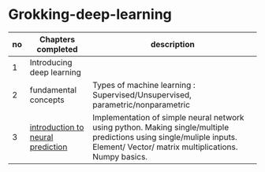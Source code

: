 # Grokking-deep-learning

**no**|**Chapters completed**|**description**|
|-----|-----------|------------------------|
1 | Introducing deep learning ||
2 | fundamental concepts |Types of machine learning : Supervised/Unsupervised, parametric/nonparametric|
3 | [introduction to neural prediction](https://github.com/Akshaj000/Grokking-deep-learning/blob/main/chapter-3.ipynb)| Implementation of simple neural network using python. Making single/multiple predictions using single/muliple inputs. Element/ Vector/ matrix multiplications. Numpy basics.|